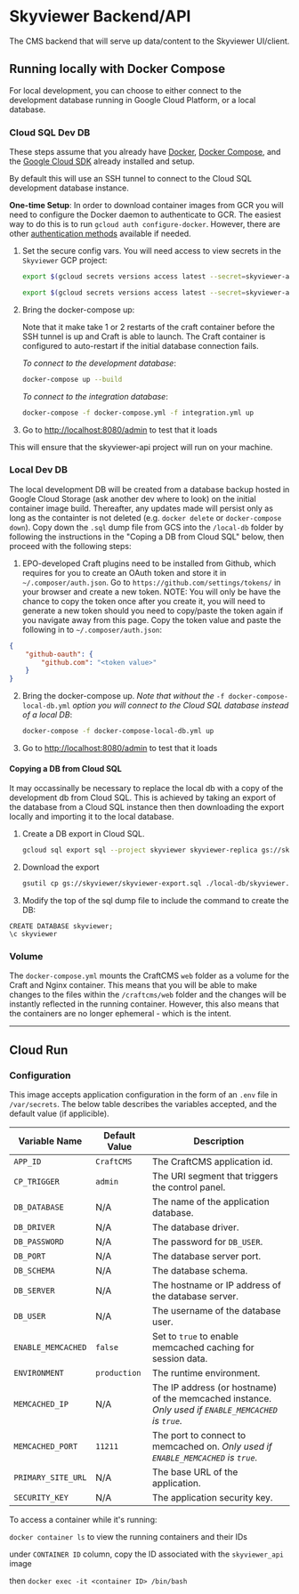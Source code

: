 # Skyviewer Backend/API

The CMS backend that will serve up data/content to the Skyviewer UI/client.

## Running locally with Docker Compose

For local development, you can choose to either connect to the development database running in Google Cloud Platform,
or a local database.

### Cloud SQL Dev DB

These steps assume that you already have [Docker](https://docs.docker.com/get-docker/),
[Docker Compose](https://docs.docker.com/compose/install/),
and the [Google Cloud SDK](https://cloud.google.com/sdk/docs/install) already installed and setup.

By default this will use an SSH tunnel to connect to the Cloud SQL development database instance.

__One-time Setup__: In order to download container images from GCR you will need to configure the Docker
daemon to authenticate to GCR. The easiest way to do this is to run `gcloud auth configure-docker`. However,
there are other [authentication methods](https://cloud.google.com/container-registry/docs/advanced-authentication)
available if needed.

1. Set the secure config vars. You will need access to view secrets in the `Skyviewer` GCP project:

    ```bash
    export $(gcloud secrets versions access latest --secret=skyviewer-api-env-dev --project=skyviewer | grep DB_PASSWORD)

    export $(gcloud secrets versions access latest --secret=skyviewer-api-env-dev --project=skyviewer | grep SECURITY_KEY)
    ```

2. Bring the docker-compose up:

   Note that it make take 1 or 2 restarts of the craft container before the SSH tunnel is up and Craft is able to launch. The Craft container is configured to auto-restart if the initial database connection fails.

    *To connect to the development database*:

    ```bash
    docker-compose up --build
    ```

    *To connect to the integration database*:

    ```bash
    docker-compose -f docker-compose.yml -f integration.yml up
    ```

3. Go to <http://localhost:8080/admin> to test that it loads

This will ensure that the skyviewer-api project will run on your machine.

### Local Dev DB

The local development DB will be created from a database backup hosted in Google Cloud Storage (ask another dev where to look) on the initial container image build. Thereafter, any updates made will persist only as long as the containter is not deleted (e.g. `docker delete` or `docker-compose down`). Copy down the `.sql` dump file from GCS into the `/local-db` folder by following the instructions in the "Coping a DB from Cloud SQL" below, then proceed with the following steps:

1. EPO-developed Craft plugins need to be installed from Github, which requires for you to create an OAuth token and store it in `~/.composer/auth.json`. Go to `https://github.com/settings/tokens/` in your browser and create a new token. NOTE: You will only be have the chance to copy the token once after you create it, you will need to generate a new token should you need to copy/paste the token again if you navigate away from this page. Copy the token value and paste the following in to `~/.composer/auth.json`:

```json
{
    "github-oauth": {
        "github.com": "<token value>"
    }
}
```

2. Bring the docker-compose up. _Note that without the_ `-f docker-compose-local-db.yml` _option you will connect to the Cloud SQL database instead of a local DB_:

    ```bash
    docker-compose -f docker-compose-local-db.yml up
    ```

3. Go to <http://localhost:8080/admin> to test that it loads

#### Copying a DB from Cloud SQL

It may occassinally be necessary to replace the local db with a copy of the development db from Cloud SQL. This is achieved by taking an export of the database from a Cloud SQL instance then then downloading the export locally and importing it to the local database.

1. Create a DB export in Cloud SQL.

   ```bash
   gcloud sql export sql --project skyviewer skyviewer-replica gs://skyviewer/skyviewer-export.sql --database=skyviewer
   ```

2. Download the export

   ```bash
   gsutil cp gs://skyviewer/skyviewer-export.sql ./local-db/skyviewer.sql
   ```

3. Modify the top of the sql dump file to include the command to create the DB:
```
CREATE DATABASE skyviewer;
\c skyviewer
```

### Volume

The `docker-compose.yml` mounts the CraftCMS `web` folder as a volume for the Craft and Nginx container. This means that you will be able to make changes to the files within the `/craftcms/web` folder and the changes will be instantly reflected in the running container. However, this also means that the containers are no longer ephemeral - which is the intent.

---

## Cloud Run

### Configuration

This image accepts application configuration in the form of an ```.env``` file in ```/var/secrets```. The below table describes the variables accepted, and the default value (if applicible).

| Variable Name | Default Value | Description |
| --- | --- | --- |
| `APP_ID` | `CraftCMS` | The CraftCMS application id. |
| `CP_TRIGGER` | `admin` | The URI segment that triggers the control panel. |
| `DB_DATABASE` | N/A | The name of the application database. |
| `DB_DRIVER` | N/A | The database driver. |
| `DB_PASSWORD` | N/A | The password for `DB_USER`. |
| `DB_PORT` | N/A | The database server port. |
| `DB_SCHEMA` | N/A | The database schema. |
| `DB_SERVER` | N/A | The hostname or IP address of the database server. |
| `DB_USER` | N/A | The username of the database user. |
| `ENABLE_MEMCACHED` | `false` | Set to `true` to enable memcached caching for session data. |
| `ENVIRONMENT` | `production` | The runtime environment. |
| `MEMCACHED_IP` | N/A | The IP address (or hostname) of the memcached instance. *Only used if `ENABLE_MEMCACHED` is `true`.* |
| `MEMCACHED_PORT` | `11211` | The port to connect to memcached on. *Only used if `ENABLE_MEMCACHED` is `true`.* |
| `PRIMARY_SITE_URL` | N/A | The base URL of the application. |
| `SECURITY_KEY` | N/A | The application security key. |

To access a container while it's running:

`docker container ls` to view the running containers and their IDs

under `CONTAINER ID` column, copy the ID associated with the `skyviewer_api` image

then `docker exec -it <container ID> /bin/bash`
